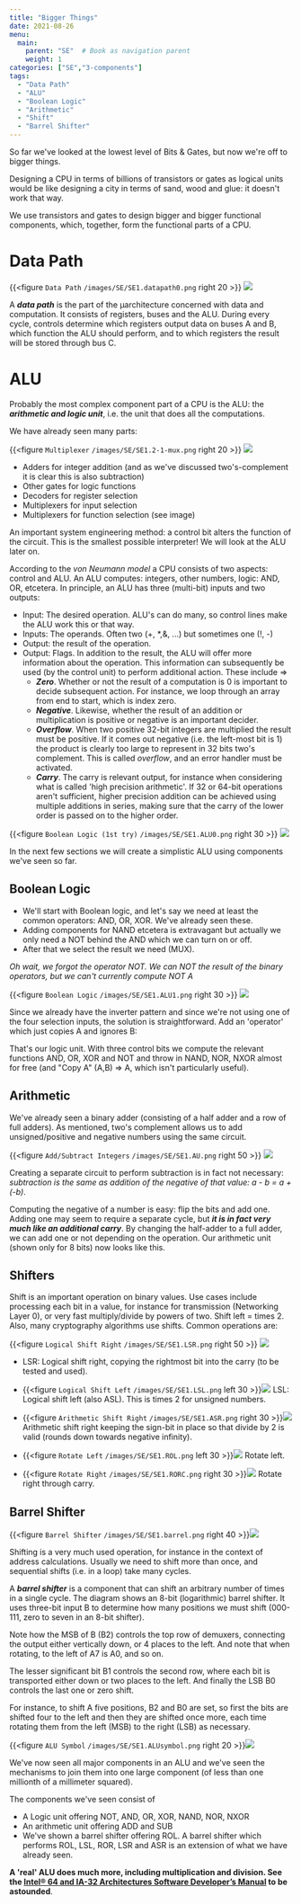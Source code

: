 ```yaml
---
title: "Bigger Things"
date: 2021-08-26
menu:
  main:
    parent: "SE"  # Book as navigation parent
    weight: 1
categories: ["SE","3-components"]
tags:
  - "Data Path"
  - "ALU"
  - "Boolean Logic"
  - "Arithmetic"
  - "Shift"
  - "Barrel Shifter"
---
```

So far we've looked at the lowest level of Bits & Gates, but now we're off to bigger things.

Designing a CPU in terms of billions of transistors or gates as logical units would be like designing a city in terms of sand, wood and glue: it doesn't work that way. 

We use transistors and gates to design bigger and bigger functional components, which, together, form the functional parts of a CPU.

# Data Path
{{<figure `Data Path` `/images/SE/SE1.datapath0.png` right 20 >}}
![](SE1.datapath0.png)

A ***data path*** is the  part of the µarchitecture concerned with data and computation. It consists of registers, buses and the ALU. During every cycle, controls determine which registers output data on buses A and B, which function the ALU should perform, and to which registers the result will be stored through bus C.

# ALU

Probably the most complex component part of a CPU is the ALU: the ***arithmetic and logic unit***, i.e. the unit that does all the computations.

We have already seen many parts: 

{{<figure `Multiplexer` `/images/SE/SE1.2-1-mux.png` right 20 >}}
![](SE1.2-1-mux.png)

* Adders for integer addition (and as we've discussed two's-complement it is clear this is also subtraction)
* Other gates for logic functions
* Decoders for register selection
* Multiplexers for input selection
* Multiplexers for function selection (see image) 

An important system engineering method: a control bit alters the function of the circuit. This is the smallest possible interpreter! We will look at the ALU later on.

According to the *von Neumann model* a CPU consists of two aspects: control and ALU. An ALU computes: integers, other numbers, logic: AND, OR, etcetera. In principle, an ALU has three (multi-bit) inputs and two outputs:

* Input: The desired operation. ALU's can do many, so control lines make the ALU work this or that way.
* Inputs: The operands. Often two (+, \*,&, ...) but sometimes one (!, -) 
* Output: the result of the operation.
* Output: Flags. In addition to the result, the ALU will offer more information about the operation. This information can subsequently be used (by the control unit) to perform additional action. These include =>
    * ***Zero***. Whether or not the result of a computation is 0 is important to decide subsequent action. For instance, we loop through an array from end to start, which is index zero.
    * ***Negative***. Likewise, whether the result of an addition or multiplication is positive or negative is an important decider.
    * ***Overflow***. When two positive 32-bit integers are multiplied the result must be positive.  If it comes out negative (i.e. the left-most bit is 1) the product is clearly too large to represent in 32 bits two's complement. This is called *overflow*, and an error handler must be activated. 
    * ***Carry***. The carry is relevant output, for instance when considering what is called 'high precision arithmetic'.  If 32 or 64-bit operations aren't sufficient, higher precision addition can be achieved using multiple additions in series, making sure that the carry of the lower order is passed on to the higher order.

{{<figure `Boolean Logic (1st try)` `/images/SE/SE1.ALU0.png` right 30 >}}
![](SE1.ALU0.png)

In the next few sections we will create a simplistic ALU using components we've seen so far.

## Boolean Logic

* We'll start with Boolean logic, and let's say we need at least the common operators: AND, OR, XOR. We've already seen these.
* Adding components for NAND etcetera is extravagant but actually we only need a NOT behind the AND which we can turn on or off.
* After that we select the result we need (MUX).

*Oh wait, we forgot the operator NOT. We can NOT the result of the binary operators, but we can't currently compute NOT A*

{{<figure `Boolean Logic` `/images/SE/SE1.ALU1.png` right 30 >}}
![](SE1.ALU1.png)

Since we already have the inverter pattern and since we're not using one of the four selection inputs, the solution is straightforward. Add an 'operator' which just copies A and ignores B:

That's our logic unit. With three control bits we compute the relevant functions AND, OR, XOR and NOT and throw in NAND, NOR, NXOR almost for free (and "Copy A" (A,B) => A, which isn't particularly useful).

## Arithmetic

We've already seen a binary adder (consisting of a half adder and a row of full adders).
As mentioned, two's complement allows us to add unsigned/positive and negative numbers using the same circuit.

{{<figure `Add/Subtract Integers` `/images/SE/SE1.AU.png` right 50 >}}
![](SE1.AU.png)

Creating a separate circuit to perform subtraction is in fact not necessary: *subtraction is the same as addition of the negative of that value: a - b = a + (-b)*.

Computing the negative of a number is easy: flip the bits and add one. Adding one may seem to require a separate cycle, but ***it is in fact very much like an additional carry***. By changing the half-adder to a full adder, we can add one or not depending on the operation. Our arithmetic unit (shown only for 8 bits) now looks like this.

## Shifters

Shift is an important operation on binary values. Use cases include processing each bit in a value, for instance for transmission (Networking Layer 0), or very fast multiply/divide by powers of two. Shift left = times 2. Also, many cryptography algorithms use shifts. Common operations are:

{{<figure `Logical Shift Right` `/images/SE/SE1.LSR.png` right 50 >}}
![](SE1.LSR.png)

* LSR: Logical shift right, copying the rightmost bit into the carry (to be tested and used).  

* {{<figure `Logical Shift Left` `/images/SE/SE1.LSL.png` left 30 >}}![](SE1.LSL.png) LSL: Logical shift left (also ASL). This is times 2 for unsigned numbers.
* {{<figure `Arithmetic Shift Right` `/images/SE/SE1.ASR.png` right 30 >}}![](SE1.ASR.png)  Arithmetic shift right keeping the sign-bit in place so that divide by 2 is valid (rounds down towards negative infinity).
* {{<figure `Rotate Left` `/images/SE/SE1.ROL.png` left 30 >}}![](SE1.ROL.png) Rotate left.  
* {{<figure `Rotate Right` `/images/SE/SE1.RORC.png` right 30 >}}![](SE1.RORC.png) 
Rotate right through carry.

## Barrel Shifter

{{<figure `Barrel Shifter` `/images/SE/SE1.barrel.png` right 40 >}}![](SE1.barrel.png)

Shifting is a very much used operation, for instance in the context of address calculations. Usually we need to shift more than once, and sequential shifts (i.e. in a loop) take many cycles.

A ***barrel shifter*** is a component that can shift an arbitrary number of times in a single cycle. The diagram shows an 8-bit (logarithmic) barrel shifter. It uses three-bit input B to determine how many positions we must shift (000-111, zero to seven in an 8-bit shifter). 

Note how the MSB of B (B2) controls the top row of demuxers, connecting the output either vertically down, or 4 places to the left. And note that when rotating, to the left of A7 is A0, and so on.

The lesser significant bit B1 controls the second row, where each bit is transported either down or two places to the left. And finally the LSB B0 controls the last one or zero shift.

For instance, to shift A five positions, B2 and B0 are set, so first the bits are shifted four to the left and then they are shifted once more, each time rotating them from the left (MSB) to the right (LSB) as necessary.

{{<figure `ALU Symbol` `/images/SE/SE1.ALUsymbol.png` right 20 >}}![](SE1.ALUsymbol.png)

We've now seen all major components in an ALU and we've seen the mechanisms to join them into one large component (of less than one millionth of a millimeter squared).

The components we've seen consist of

* A Logic unit offering NOT, AND, OR, XOR, NAND, NOR, NXOR
* An arithmetic unit offering ADD and SUB
* We've shown a barrel shifter offering ROL. A barrel shifter which performs ROL, LSL, ROR, LSR and ASR is an extension of what we have already seen.

**A 'real' ALU does much more, including multiplication and division.
See the [Intel® 64 and IA-32 Architectures Software Developer’s Manual](https://www.intel.com/content/dam/www/public/us/en/documents/manuals/64-ia-32-architectures-software-developer-vol-1-manual.pdf) to be astounded**. 



